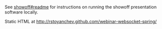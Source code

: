 
See [showoff#readme](https://github.com/schacon/showoff#readme) for instructions on running the showoff presentation software locally.

Static HTML at http://rstoyanchev.github.com/webinar-websocket-spring/

